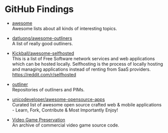 # GitHub Findings

* [awesome](https://github.com/sindresorhus/awesome)  
Awesome lists about all kinds of interesting topics.

* [datluong/awesome-outliners](https://github.com/datluong/awesome-outliners)  
A list of really good outliners.

* [Kickball/awesome-selfhosted](https://github.com/Kickball/awesome-selfhosted)  
This is a list of Free Software network services and web applications which can be hosted locally. Selfhosting is the process of locally hosting and managing applications instead of renting from SaaS providers. https://reddit.com/r/selfhosted

* [outliner](https://github.com/topics/outliner)  
Repositories of outliners and PIMs.

* [unicodeveloper/awesome-opensource-apps](https://github.com/unicodeveloper/awesome-opensource-apps)  
Curated list of awesome open source crafted web & mobile applications - Learn, Fork, Contribute & Most Importantly Enjoy!


* [Video Game Preservation](https://github.com/videogamepreservation)  
An archive of commercial video game source code.
